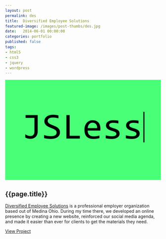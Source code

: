 ```yaml
---
layout: post
permalink: des
title:  Diversified Employee Solutions
featured-image: /images/post-thumbs/des.jpg
date:   2014-06-01 00:00:00
categories: portfolio
published: false
tags: 
- html5 
- css3
- jquery
- wordpress
---
```


<section class="feature-image">
	<img src="/images/post-img/jsless.gif" alt="JSLess">
</section>

<section class="post-intro">
	<h1>{{page.title}}</h1>
	<p><a href="http://des4you.com" target="_blank">Diversified Employee Solutions</a> is a professional employer organization based out of Medina Ohio. During my time there, we developed an online presence by creating a new website, reinforced our social media agenda, and made it easier than ever for clients to get the materials they need.</p>
	<a href="http://des4you.com" target="_blank" class="view-project tooltip">View Project</a>

</section>
